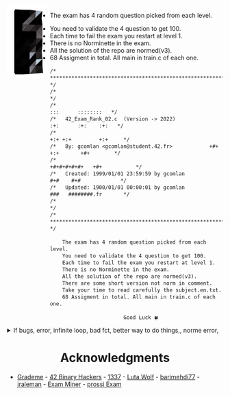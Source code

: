 <img align="left" width="100" height="169" src="42_logo.png">

* The exam has 4 random question picked from each level.
- You need to validate the 4 question to get 100.
- Each time to fail the exam you restart at level 1.
- There is no Norminette in the exam.
- All the solution of the repo are normed(v3).
- 68 Assigment in total. All main in train.c of each one.
```
/* ************************************************************************** */
/*                                                                            */
/*                                                        :::      ::::::::   */
/*   42_Exam_Rank_02.c  (Version -> 2022)               :+:      :+:    :+:   */
/*                                                    +:+ +:+         +:+     */
/*   By: gcomlan <gcomlan@student.42.fr>            +#+  +:+       +#+        */
/*                                                +#+#+#+#+#+   +#+           */
/*   Created: 1999/01/01 23:59:59 by gcomlan           #+#    #+#             */
/*   Updated: 1900/01/01 00:00:01 by gcomlan          ###   ########.fr       */
/*                                                                            */
/* ************************************************************************** */

	The exam has 4 random question picked from each level.
	You need to validate the 4 question to get 100.
	Each time to fail the exam you restart at level 1.
	There is no Norminette in the exam.
	All the solution of the repo are normed(v3).
	There are some short version not norm in comment.
	Take your time to read carefully the subject.en.txt.
	68 Assigment in total. All main in train.c of each one.

						Good Luck 🍀
```

<details>
<summary>If bugs, error, infinite loop, bad fct, better way to do things,, norme error,</summary>
			Don't Panic. Just make a pull request ❤️
</details>

<h1 align="center"> Acknowledgments </h1>

* [Grademe](https://github.com/JCluzet/42_GradeMe) - [42 Binary Hackers](https://github.com/Binary-Hackers/42_Subjects) - [1337](https://github.com/48d31kh413k/1337-Piscine-42) - [Luta Wolf](https://github.com/luta-wolf/42-examrank) - [barimehdi77](https://github.com/barimehdi77/42-piscine-exam) - [jraleman](https://github.com/jraleman/42.Exam-C) - [Exam Miner](https://github.com/fwuensche/42-exam-miner) - [prossi Exam](https://github.com/pasqualerossi/42-School-Exam-Rank-02)
